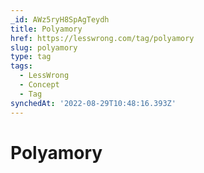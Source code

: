 ```yaml
---
_id: AWz5ryH8SpAgTeydh
title: Polyamory
href: https://lesswrong.com/tag/polyamory
slug: polyamory
type: tag
tags:
  - LessWrong
  - Concept
  - Tag
synchedAt: '2022-08-29T10:48:16.393Z'
---
```

# Polyamory

